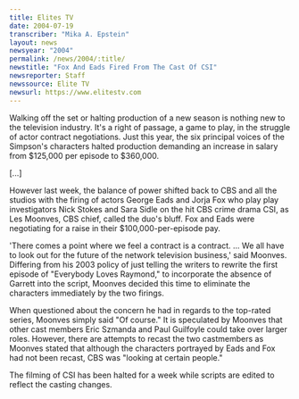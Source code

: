 ```yaml
---
title: Elites TV
date: 2004-07-19
transcriber: "Mika A. Epstein"
layout: news
newsyear: "2004"
permalink: /news/2004/:title/
newstitle: "Fox And Eads Fired From The Cast Of CSI"
newsreporter: Staff
newssource: Elite TV
newsurl: https://www.elitestv.com
---
```


Walking off the set or halting production of a new season is nothing new to the television industry. It's a right of passage, a game to play, in the struggle of actor contract negotiations. Just this year, the six principal voices of the Simpson's characters halted production demanding an increase in salary from $125,000 per episode to $360,000.

[...]

However last week, the balance of power shifted back to CBS and all the studios with the firing of actors George Eads and Jorja Fox who play play investigators Nick Stokes and Sara Sidle on the hit CBS crime drama CSI, as Les Moonves, CBS chief, called the duo's bluff. Fox and Eads were negotiating for a raise in their $100,000-per-episode pay.

'There comes a point where we feel a contract is a contract. ... We all have to look out for the future of the network television business,' said Moonves. Differing from his 2003 policy of just telling the writers to rewrite the first episode of "Everybody Loves Raymond," to incorporate the absence of Garrett into the script, Moonves decided this time to eliminate the characters immediately by the two firings.

When questioned about the concern he had in regards to the top-rated series, Moonves simply said "Of course." It is speculated by Moonves that other cast members Eric Szmanda and Paul Guilfoyle could take over larger roles. However, there are attempts to recast the two castmembers as Moonves stated that although the characters portrayed by Eads and Fox had not been recast, CBS was "looking at certain people."

The filming of CSI has been halted for a week while scripts are edited to reflect the casting changes.
